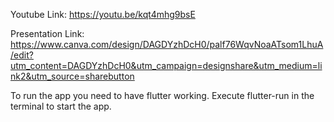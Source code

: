 Youtube Link: https://youtu.be/kqt4mhg9bsE

Presentation Link: https://www.canva.com/design/DAGDYzhDcH0/palf76WqvNoaATsom1LhuA/edit?utm_content=DAGDYzhDcH0&utm_campaign=designshare&utm_medium=link2&utm_source=sharebutton

To run the app you need to have flutter working. Execute flutter-run in the terminal to start the app.
